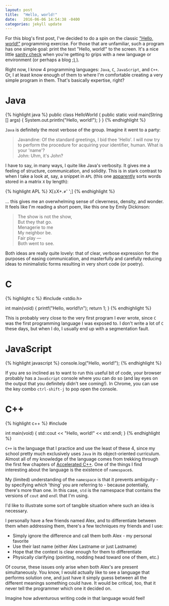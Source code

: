 ```yaml
---
layout: post
title:  "Hello, world!"
date:   2016-06-06 14:54:38 -0400
categories: jekyll update
---
```

For this blog's first post, I've decided to do a spin on the classic ["Hello, world!"] programming exercise. For those that are unfamiliar, such a program has one simple goal: print the text "Hello, world!" to the screen. It's a nice little [sanity check] when you're getting to grips with a new language or environment (or perhaps a blog [;) )].



Right now, I know 4 programming languages: `Java`, `C`, `JavaScript`, and `C++`. Or, I at least know enough of them to where I'm comfortable creating a very simple program in them. That's basically expertise, right?

# Java
{% highlight java %}
public class HelloWorld {
  public static void main(String [] args) {
    System.out.println("Hello, world!");
  }
}
{% endhighlight %}

`Java` is definitely the most verbose of the group. Imagine it went to a party:

> Javandine: Of the standard greetings, I bid thee 'Hello'. I will now try to perform the procedure for acquiring your identifier, human. What is your 'name'?   
John: Uhm, it's John?

I have to say, in many ways, I quite like Java's verbosity. It gives me a feeling of structure, communication, and solidity. This is in stark contrast to when I take a look at, say, a snippet in `APL` (this one [apparently] sorts words stored in a matrix `X` by length):

{% highlight APL %}
X[⍋X+.≠' ';]
{% endhighlight %}

... this gives me an overwhelming sense of cleverness, density, and wonder. It feels like I'm reading a short poem, like this one by Emily Dickinson:

> The show is not the show,  
But they that go.  
Menagerie to me  
My neighbor be.  
Fair play &mdash;  
Both went to see.

Both ideas are really quite lovely: that of clear, verbose expression for the purposes of easing communication, and masterfully and carefully reducing ideas to minimalistic forms resulting in very short code (or poetry).

# C
{% highlight c %}
#include <stdio.h>

int main(void) {
  printf("Hello, world!\n");
  return 1;
}
{% endhighlight %}

This is probably very close to the very first program I ever wrote, since `C` was the first programming language I was exposed to. I don't write a lot of `C` these days, but when I do, I usually end up with a segmentation fault.

# JavaScript
{% highlight javascript %}
console.log("Hello, world!");
{% endhighlight %}

If you are so inclined as to want to run this useful bit of code, your browser probably has a `JavaScript` console where you can do so (and lay eyes on the output that you definitely didn't see coming!). In Chrome, you can use the key combo `ctrl-shift-j` to pop open the console.

# C++
{% highlight c++ %}
#include <iostream>

int main(void) {
  std::cout << "Hello, world!" << std::endl;
}
{% endhighlight %}

`C++` is the language that I practice and use the least of these 4, since my school pretty much exclusively uses `Java` in its object-oriented curriculum. Almost all of my knowledge of the language comes from trekking through the first few chapters of [Accelerated C++]. One of the things I find interesting about the language is the existence of `namespace`s.

My (limited) understanding of the `namespace` is that it prevents ambiguity - by specifying _which_ 'thing' you are referring to - because potentially, there's more than one. In this case, `std` is the namespace that contains the versions of `cout` and `endl` that I'm using.

I'd like to illustrate some sort of tangible situation where such an idea is necessary.

I personally have a few friends named Alex, and to differentiate between them when addressing them, there's a few techniques my friends and I use:

* Simply ignore the difference and call them both Alex - my personal favorite
* Use their last name (either Alex Lastname or just Lastname)
* Hope that the context is clear enough for them to differentiate
* Physically clarifying (pointing, nodding head toward one of them, etc.)

Of course, these issues only arise when both Alex's are present simultaneously. You know, I would actually like to see a language that performs solution one, and just have it simply guess between all the different meanings something could have. It would be critical, too, that it never tell the programmer which one it decided on.

Imagine how adventurous writing code in that language would feel!

["Hello, world!"]: https://en.wikipedia.org/wiki/%22Hello,_World!%22_program
[sanity check]: https://en.wikipedia.org/wiki/Sanity_check
[;) )]: https://xkcd.com/541/
[apparently]: https://en.wikipedia.org/wiki/APL_(programming_language)#Sorting
[Accelerated C++]: http://www.amazon.com/Accelerated-C-Practical-Programming-Example/dp/020170353X
